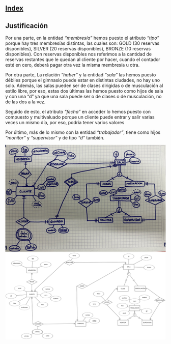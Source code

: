 ## [Index](https://github.com/Proyecto1K2024Grupo5/1-K_Proyecto_Gimnasio/tree/main)


## Justificación


Por una parte, en la entidad *“membresía”* hemos puesto el atributo *“tipo”* porque hay tres membresías distintas, las cuales son: GOLD (30 reservas disponibles), SILVER (20 reservas disponibles), BRONZE (10 reservas disponibles). Con reservas disponibles nos referimos a la cantidad de reservas restantes que le quedan al cliente por hacer, cuando el contador esté en cero, deberá pagar otra vez la misma membresía u otra.

Por otra parte, La relación *“haber”* y la entidad *“sala”* las hemos puesto débiles porque el gimnasio puede estar en distintas ciudades, no hay uno solo. Además, las salas pueden ser de clases dirigidas o de musculación al estilo libre, por eso, estas dos últimas las hemos puesto como hijos de sala y con una “d” ya que una sala puede ser o de clases o de musculación, no de las dos a la vez.

Seguido de esto, el atributo *"fecha”* en acceder lo hemos puesto con compuesto y multivaluado porque un cliente puede entrar y salir varias veces un mismo día, por eso, podría tener varios valores

Por último, más de lo mismo con la entidad *“trabajador”*, tiene como hijos *“monitor”* y *“supervisor”* y de tipo *“d”* también.



![img](/src/Images/A%20mano.png)  
![img](/src/Images/En%20pc.png)  
